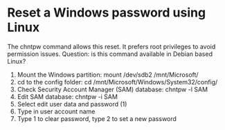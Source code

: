 # Reset a Windows password using Linux

The chntpw command allows this reset. It prefers root privileges to avoid permission issues.
Question: is this command available in Debian based Linux?

1. Mount the Windows partition: mount /dev/sdb2 /mnt/Microsoft/
2. cd to the config folder: cd /mnt/Microsoft/Windows/System32/config/
3. Check Security Account Manager (SAM) database: chntpw -l SAM
4. Edit SAM database: chntpw -i SAM
5. Select edit user data and password (1)
6. Type in user account name
7. Type 1 to clear password, type 2 to set a new password
 
